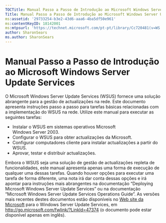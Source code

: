 ```yaml
---
TOCTitle: Manual Passo a Passo de Introdução ao Microsoft Windows Server Update Services
Title: Manual Passo a Passo de Introdução ao Microsoft Windows Server Update Services
ms:assetid: '29733254-b3e2-43d6-aaa6-4ba5df50e961'
ms:contentKeyID: 18142001
ms:mtpsurl: 'https://technet.microsoft.com/pt-pt/library/Cc720481(v=WS.10)'
author: SharonSears
ms.author: SharonSears
---
```


Manual Passo a Passo de Introdução ao Microsoft Windows Server Update Services
==============================================================================

O Microsoft Windows Server Update Services (WSUS) fornece uma solução abrangente para a gestão de actualizações na rede. Este documento apresenta instruções passo a passo para tarefas básicas relacionadas com a implementação do WSUS na rede. Utilize este manual para executar as seguintes tarefas:

-   Instalar o WSUS em sistemas operativos Microsoft Windows Server 2003.
-   Configurar o WSUS para obter actualizações da Microsoft.
-   Configurar computadores cliente para instalar actualizações a partir do WSUS.
-   Aprovar, testar e distribuir actualizações.

Embora o WSUS seja uma solução de gestão de actualizações repleta de funcionalidades, este manual apresenta apenas uma forma de execução de qualquer uma dessas tarefas. Quando houver opções para executar uma tarefa de forma diferente, uma nota irá dar conta dessas opções e irá apontar para instruções mais abrangentes na documentação “Deploying Microsoft Windows Server Update Services” ou na documentação “Microsoft Windows Server Update Services Operations Guide”. As versões mais recentes destes documentos estão disponíveis no [Web site da Microsoft](http://go.microsoft.com/fwlink/?linkid=47374) para o Windows Server Update Services, em http://go.microsoft.com/fwlink/?LinkId=47374 (o documento pode estar disponível apenas em inglês).
